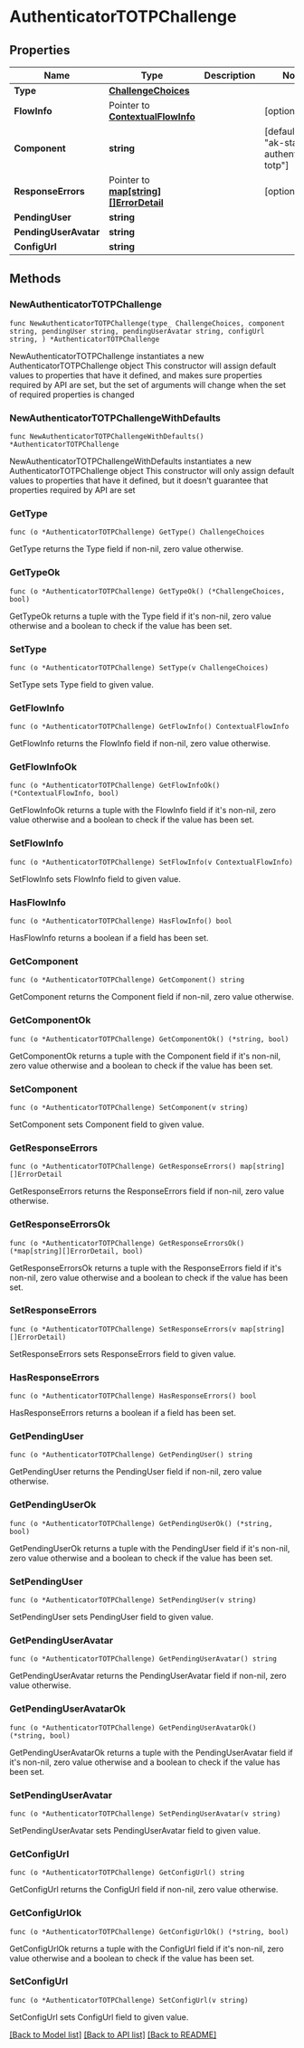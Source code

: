# AuthenticatorTOTPChallenge

## Properties

Name | Type | Description | Notes
------------ | ------------- | ------------- | -------------
**Type** | [**ChallengeChoices**](ChallengeChoices.md) |  | 
**FlowInfo** | Pointer to [**ContextualFlowInfo**](ContextualFlowInfo.md) |  | [optional] 
**Component** | **string** |  | [default to "ak-stage-authenticator-totp"]
**ResponseErrors** | Pointer to [**map[string][]ErrorDetail**](array.md) |  | [optional] 
**PendingUser** | **string** |  | 
**PendingUserAvatar** | **string** |  | 
**ConfigUrl** | **string** |  | 

## Methods

### NewAuthenticatorTOTPChallenge

`func NewAuthenticatorTOTPChallenge(type_ ChallengeChoices, component string, pendingUser string, pendingUserAvatar string, configUrl string, ) *AuthenticatorTOTPChallenge`

NewAuthenticatorTOTPChallenge instantiates a new AuthenticatorTOTPChallenge object
This constructor will assign default values to properties that have it defined,
and makes sure properties required by API are set, but the set of arguments
will change when the set of required properties is changed

### NewAuthenticatorTOTPChallengeWithDefaults

`func NewAuthenticatorTOTPChallengeWithDefaults() *AuthenticatorTOTPChallenge`

NewAuthenticatorTOTPChallengeWithDefaults instantiates a new AuthenticatorTOTPChallenge object
This constructor will only assign default values to properties that have it defined,
but it doesn't guarantee that properties required by API are set

### GetType

`func (o *AuthenticatorTOTPChallenge) GetType() ChallengeChoices`

GetType returns the Type field if non-nil, zero value otherwise.

### GetTypeOk

`func (o *AuthenticatorTOTPChallenge) GetTypeOk() (*ChallengeChoices, bool)`

GetTypeOk returns a tuple with the Type field if it's non-nil, zero value otherwise
and a boolean to check if the value has been set.

### SetType

`func (o *AuthenticatorTOTPChallenge) SetType(v ChallengeChoices)`

SetType sets Type field to given value.


### GetFlowInfo

`func (o *AuthenticatorTOTPChallenge) GetFlowInfo() ContextualFlowInfo`

GetFlowInfo returns the FlowInfo field if non-nil, zero value otherwise.

### GetFlowInfoOk

`func (o *AuthenticatorTOTPChallenge) GetFlowInfoOk() (*ContextualFlowInfo, bool)`

GetFlowInfoOk returns a tuple with the FlowInfo field if it's non-nil, zero value otherwise
and a boolean to check if the value has been set.

### SetFlowInfo

`func (o *AuthenticatorTOTPChallenge) SetFlowInfo(v ContextualFlowInfo)`

SetFlowInfo sets FlowInfo field to given value.

### HasFlowInfo

`func (o *AuthenticatorTOTPChallenge) HasFlowInfo() bool`

HasFlowInfo returns a boolean if a field has been set.

### GetComponent

`func (o *AuthenticatorTOTPChallenge) GetComponent() string`

GetComponent returns the Component field if non-nil, zero value otherwise.

### GetComponentOk

`func (o *AuthenticatorTOTPChallenge) GetComponentOk() (*string, bool)`

GetComponentOk returns a tuple with the Component field if it's non-nil, zero value otherwise
and a boolean to check if the value has been set.

### SetComponent

`func (o *AuthenticatorTOTPChallenge) SetComponent(v string)`

SetComponent sets Component field to given value.


### GetResponseErrors

`func (o *AuthenticatorTOTPChallenge) GetResponseErrors() map[string][]ErrorDetail`

GetResponseErrors returns the ResponseErrors field if non-nil, zero value otherwise.

### GetResponseErrorsOk

`func (o *AuthenticatorTOTPChallenge) GetResponseErrorsOk() (*map[string][]ErrorDetail, bool)`

GetResponseErrorsOk returns a tuple with the ResponseErrors field if it's non-nil, zero value otherwise
and a boolean to check if the value has been set.

### SetResponseErrors

`func (o *AuthenticatorTOTPChallenge) SetResponseErrors(v map[string][]ErrorDetail)`

SetResponseErrors sets ResponseErrors field to given value.

### HasResponseErrors

`func (o *AuthenticatorTOTPChallenge) HasResponseErrors() bool`

HasResponseErrors returns a boolean if a field has been set.

### GetPendingUser

`func (o *AuthenticatorTOTPChallenge) GetPendingUser() string`

GetPendingUser returns the PendingUser field if non-nil, zero value otherwise.

### GetPendingUserOk

`func (o *AuthenticatorTOTPChallenge) GetPendingUserOk() (*string, bool)`

GetPendingUserOk returns a tuple with the PendingUser field if it's non-nil, zero value otherwise
and a boolean to check if the value has been set.

### SetPendingUser

`func (o *AuthenticatorTOTPChallenge) SetPendingUser(v string)`

SetPendingUser sets PendingUser field to given value.


### GetPendingUserAvatar

`func (o *AuthenticatorTOTPChallenge) GetPendingUserAvatar() string`

GetPendingUserAvatar returns the PendingUserAvatar field if non-nil, zero value otherwise.

### GetPendingUserAvatarOk

`func (o *AuthenticatorTOTPChallenge) GetPendingUserAvatarOk() (*string, bool)`

GetPendingUserAvatarOk returns a tuple with the PendingUserAvatar field if it's non-nil, zero value otherwise
and a boolean to check if the value has been set.

### SetPendingUserAvatar

`func (o *AuthenticatorTOTPChallenge) SetPendingUserAvatar(v string)`

SetPendingUserAvatar sets PendingUserAvatar field to given value.


### GetConfigUrl

`func (o *AuthenticatorTOTPChallenge) GetConfigUrl() string`

GetConfigUrl returns the ConfigUrl field if non-nil, zero value otherwise.

### GetConfigUrlOk

`func (o *AuthenticatorTOTPChallenge) GetConfigUrlOk() (*string, bool)`

GetConfigUrlOk returns a tuple with the ConfigUrl field if it's non-nil, zero value otherwise
and a boolean to check if the value has been set.

### SetConfigUrl

`func (o *AuthenticatorTOTPChallenge) SetConfigUrl(v string)`

SetConfigUrl sets ConfigUrl field to given value.



[[Back to Model list]](../README.md#documentation-for-models) [[Back to API list]](../README.md#documentation-for-api-endpoints) [[Back to README]](../README.md)


